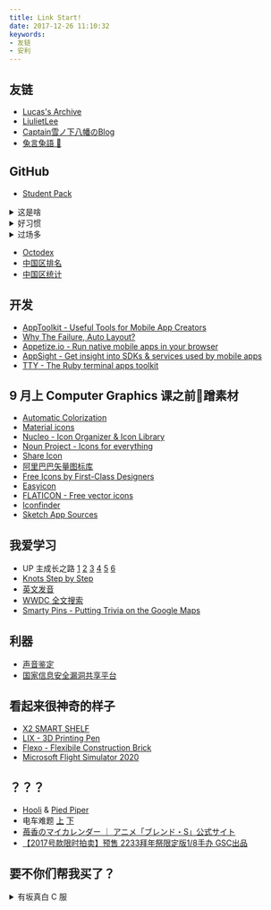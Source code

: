 ```yaml
---
title: Link Start!
date: 2017-12-26 11:10:32
keywords:
- 友链
- 安利
---
```


## 友链

- [Lucas's Archive](https://lucaswangzx.xyz)
- [LiulietLee](https://space.bilibili.com/4056345/)
- [Captain雪ノ下八幡のBlog](https://blog.tcwq.tech)
- [兔言兔語 🐰](https://blog.tuzi.moe/)

## GitHub

- [Student Pack](https://education.github.com/)

<details><summary>这是啥</summary>

- [Rationale - Why Open Source](https://github.com/open-source)
- [Features](https://github.com/features)
- [Workflow](https://guides.github.com/introduction/flow/)
- [中文教程](https://github.com/geeeeeeeeek/git-recipes/wiki)
- [Resources](https://enterprise.github.com/resources)
- [Training](https://services.github.com/on-demand/)

</details>

<details><summary>好习惯</summary>

- [Semantic Versioning](https://semver.org/)
- [Keep a Changelog](https://keepachangelog.com/en/1.0.0/)
- [Travis CI](https://travis-ci.org/) | [GitHub Actions](https://github.com/features/actions)
- [codebeat](https://codebeat.co/)
- [bettercodehub](https://bettercodehub.com/)

</details>

<details><summary>过场多</summary>

- [![No Maintenance Intended](https://unmaintained.tech/badge.svg)](https://unmaintained.tech)
- [badges](https://shields.io/)
- [progress bar](https://github.com/fehmicansaglam/progressed.io)
- buttons [js](https://buttons.github.io/) [iframe](https://ghbtns.com/)
- [card](https://github.com/lepture/github-cards)

</details>

- [Octodex](https://octodex.github.com/)
- [中国区排名](https://githubrank.com/)
- [中国区统计](https://githuber.cn/)

## 开发

- [AppToolkit - Useful Tools for Mobile App Creators](https://apptoolkit.io/)
- [Why The Failure, Auto Layout?](https://www.wtfautolayout.com/)
- [Appetize.io - Run native mobile apps in your browser](https://appetize.io)
- [AppSight - Get insight into SDKs & services used by mobile apps](https://www.appsight.io/)
- [TTY - The Ruby terminal apps toolkit](https://piotrmurach.github.io/tty/)

## 9 月上 Computer Graphics 课之前蹭素材

- [Automatic Colorization](https://paintschainer.preferred.tech/)
- [Material icons](https://material.io/icons/)
- [Nucleo - Icon Organizer & Icon Library](https://nucleoapp.com/app/)
- [Noun Project - Icons for everything](https://thenounproject.com/)
- [Share Icon](https://www.shareicon.net/)
- [阿里巴巴矢量图标库](https://www.iconfont.cn)
- [Free Icons by First-Class Designers](https://iconstore.co/)
- [Easyicon](https://www.easyicon.net/)
- [FLATICON - Free vector icons](https://www.flaticon.com/)
- [Iconfinder](https://www.iconfinder.com/)
- [Sketch App Sources](https://www.sketchappsources.com/)
<!-- - [Poly - 3D Models (Killed by Google)](https://poly.google.com/) -->

## 我爱学习

- UP 主成长之路 [1](https://www.bilibili.com/topic/944.html) [2](https://www.bilibili.com/topic/966.html) [3](https://www.bilibili.com/topic/979.html) [4](https://www.bilibili.com/topic/991.html) [5](https://www.bilibili.com/topic/1010.html) [6](https://www.bilibili.com/topic/1022.html)
- [Knots Step by Step](https://www.amazon.com/dp/1409383172/qid=1495508080)
- [英文发音](https://zh.forvo.com/)
- [WWDC 全文搜索](https://asciiwwdc.com/)
- [Smarty Pins - Putting Trivia on the Google Maps](https://smartypins.withgoogle.com/)

## 利器

- [声音鉴定](https://h5.lizhi.fm/static/voice_test/index.html)
- [国家信息安全漏洞共享平台](https://www.cnvd.org.cn)

## 看起来很神奇的样子

- [X2 SMART SHELF](https://www.wewood.eu/products/bookshelves/x2bookshelf/)
- [LIX - 3D Printing Pen](https://lixpen.com/)
- [Flexo - Flexibile Construction Brick](https://www.flexo.nz/)
- [Microsoft Flight Simulator 2020](https://www.flightsimulator.com)

## ？？？

- [Hooli](http://www.hooli.xyz/) & [Pied Piper](http://www.piedpiper.com/)
- 电车难题 [上](https://hornydragon.blogspot.com/2016/10/780.html) [下](https://hornydragon.blogspot.com/2016/10/782.html)
- [苺香のマイカレンダー ｜ アニメ「ブレンド・S」公式サイト](https://blend-s.jp/cp/calendar/)
- [【2017号款限时拍卖】预售 2233拜年祭限定版1/8手办 GSC出品](https://item.taobao.com/item.htm?id=544561294736)

## 要不你们帮我买了？

<details>
<summary>有坂真白 C 服</summary>

- 正版的 [衬裙 ¥17,280](https://cospatio.com/detail/id/00000084421) + [制服 ¥52,920](https://cospatio.com/detail/id/00000084406) + [外套 ¥14,040](https://cospatio.com/detail/id/00000084424) + [领巾 ¥1,620](https://cospatio.com/detail/id/00000084425) = 85,860 JPY
- 国内还原度挺高的 [Uwowo 109+199=308](https://detail.tmall.com/item.htm?id=527645047471)。闲鱼上的报价为
    - [我看起来最靠谱的 120](https://ershou.taobao.com/item.htm?id=565020069293)
    - [119](https://ershou.taobao.com/item.htm?id=556163574399)
    - [160](https://ershou.taobao.com/item.htm?id=566987598885)
    - [并不清楚有啥的 85](https://ershou.taobao.com/item.htm?id=550636781671)
    - [不怎么靠谱的 50](https://ershou.taobao.com/item.htm?id=559831046829)

</details>
